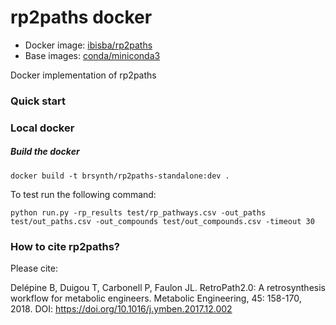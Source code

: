 # rp2paths docker 

* Docker image: [ibisba/rp2paths](https://hub.docker.com/r/ibisba/rp2paths/)
* Base images: [conda/miniconda3](https://hub.docker.com/r/conda/miniconda3/dockerfile)

Docker implementation of rp2paths

### Quick start

### Local docker

##### Build the docker

```
docker build -t brsynth/rp2paths-standalone:dev .
```

To test run the following command:

```
python run.py -rp_results test/rp_pathways.csv -out_paths test/out_paths.csv -out_compounds test/out_compounds.csv -timeout 30
```

### How to cite rp2paths?
Please cite:

Delépine B, Duigou T, Carbonell P, Faulon JL. RetroPath2.0: A retrosynthesis workflow for metabolic engineers. Metabolic Engineering, 45: 158-170, 2018. DOI: https://doi.org/10.1016/j.ymben.2017.12.002
